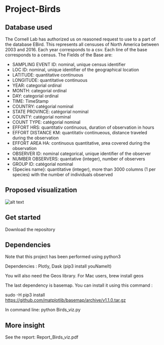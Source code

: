 # Project-Birds

## Database used

The Cornell Lab has authorized us on reasoned request to use to a part of the database
EBird. This represents all censuses of North America between 2003 and 2016.
Each year corresponds to a csv. Each line of the base corresponds to a census. The
Fields of the Base are:

- SAMPLING EVENT ID: nominal, unique census identifier
- LOC ID: nominal, unique identifier of the geographical location
- LATITUDE: quantitative continuous
- LONGITUDE: quantitative continuous
- YEAR: categorial ordinal
- MONTH: categorial ordinal
- DAY: categorial ordinal
- TIME: TimeStamp
- COUNTRY: catégorial nominal
- STATE PROVINCE: catégorial nominal
- COUNTY: catégorial nominal
- COUNT TYPE: catégorial nominal
- EFFORT HRS: quantitativ continuous, duration of observation in hours
- EFFORT DISTANCE KM: quantitativ continueous, distance traveled during the observation
- EFFORT AREA HA: continuous quantitative, area covered during the observation
- OBSERVER ID: nominal categorical, unique identifier of the observer
- NUMBER OBSERVERS: quantative (integer), number of observers
- GROUP ID: catégorial nominal
- {Species name}: quantitative (integer), more than 3000 columns (1 per species) with the number
of individuals observed


## Proposed visualization
![alt text](./img1.png)

## Get started

Download the repository

## Dependencies

Note that this project has been performed using python3

Dependencies : Plotly, Dask (pip3 install youNameIt)

You will also need the Geos library. For Mac users, brew install geos

The last dependency is basemap. You can install it using this command :

sudo -H pip3 install https://github.com/matplotlib/basemap/archive/v1.1.0.tar.gz

In command line:
python Birds_viz.py

## More insight

See the report: Report_Birds_viz.pdf

